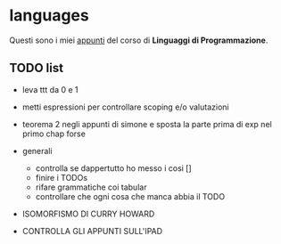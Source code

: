 # languages

Questi sono i miei [appunti](<https://raw.githubusercontent.com/ph-notes/languages/main/src/Linguaggi di Programmazione.pdf>) del corso di **Linguaggi di Programmazione**.

## TODO list

- leva ttt da 0 e 1

- metti espressioni per controllare scoping e/o valutazioni

- teorema 2 negli appunti di simone e sposta la parte prima di exp nel primo chap forse

- generali
    - controlla se dappertutto ho messo i cosi []
    - finire i TODOs
    - rifare grammatiche coi tabular
    - controllare che ogni cosa che manca abbia il TODO

- ISOMORFISMO DI CURRY HOWARD

- CONTROLLA GLI APPUNTI SULL'IPAD

